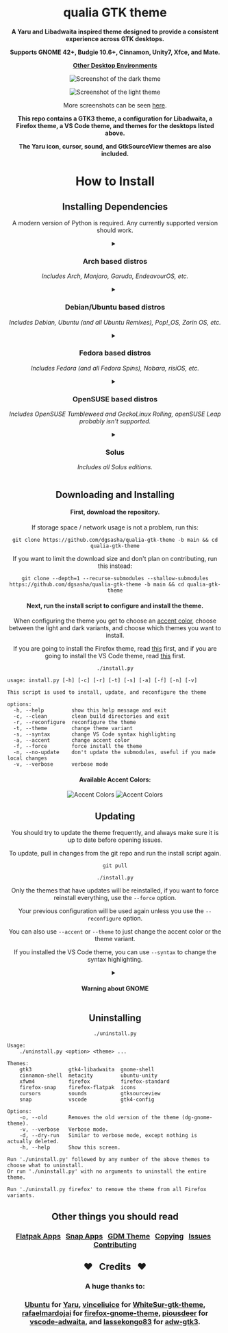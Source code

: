 <div align="center">

# qualia GTK theme
**A Yaru and Libadwaita inspired theme designed to provide a consistent experience across GTK desktops.**

**Supports GNOME 42+, Budgie 10.6+, Cinnamon, Unity7, Xfce, and Mate.**

**[Other Desktop Environments](https://github.com/dgsasha/qualia-gtk-theme/wiki/Other-Desktop-Environments)**

![Screenshot of the dark theme](.github/images/dark.png)

![Screenshot of the light theme](.github/images/light.png)

More screenshots can be seen [here](https://github.com/dgsasha/qualia-gtk-theme/wiki/Screenshots).

**This repo contains a GTK3 theme, a configuration for Libadwaita, a Firefox theme, a VS Code theme, and themes for the desktops listed above.**
  
**The Yaru icon, cursor, sound, and GtkSourceView themes are also included.**

# How to Install

## Installing Dependencies

A modern version of Python is required. Any currently supported version should work.

<details>
<summary>

### Arch based distros
*Includes Arch, Manjaro, Garuda, EndeavourOS, etc.*

</summary>

```
sudo pacman -S sassc git ninja meson rsync
```

**If using GNOME, also run this and then log out and log back in:**

```
sudo pacman -S gnome-shell-extensions
```

</details>

<details>
<summary>

### Debian/Ubuntu based distros
*Includes Debian, Ubuntu (and all Ubuntu Remixes), Pop!_OS, Zorin OS, etc.*

</summary>

<details>
<summary>

#### Debian base >= 'bookworm' or Ubuntu base >= 22.04
*Also includes [bullseye-backports](https://backports.debian.org/Instructions/) and Debian branches like sid/testing.*

</summary>

```
sudo apt-get install sassc git ninja-build meson
```

**If using GNOME, also run this and then log out and log back in:**

```
sudo apt-get install gnome-shell-extensions
```

</details>

<details>
<summary>

#### Debian base <= 'bullseye' or Ubuntu base <= 20.04
*Includes some Ubuntu based distros like Zorin OS.*

*The GNOME Shell theme will not work on distros this old.*

</summary>

```
sudo apt-get install sassc git python3-pip
```
```
sudo pip install meson ninja
```
**If using GNOME, also run this and then log out and log back in:**
```
sudo apt-get install gnome-shell-extensions
```

</details>

</details>

<details>
<summary>

### Fedora based distros
*Includes Fedora (and all Fedora Spins), Nobara, risiOS, etc.*

</summary>

```
sudo dnf install sassc git ninja-build meson
```

**If using GNOME, also run this and then log out and log back in:**

```
sudo dnf install gnome-shell-extension-user-theme
```

</details>

<details>
<summary>

### OpenSUSE based distros
*Includes OpenSUSE Tumbleweed and GeckoLinux Rolling, openSUSE Leap probably isn't supported.*

</summary>

```
sudo zypper install sassc git ninja meson
```

**If using GNOME, also run this and then log out and log back in:**

```
sudo zypper install gnome-shell-extension-user-theme
```

</details>

<details>
<summary>

### Solus
*Includes all Solus editions.*

</summary>

```
sudo eopkg install sassc git ninja meson rsync gnome-shell-extensions
```

**If using GNOME, also run this and then log out and log back in:**

```
sudo eopkg install gnome-shell-extensions
```

</details>

## Downloading and Installing

#### First, download the repository.

If storage space / network usage is not a problem, run this:
```
git clone https://github.com/dgsasha/qualia-gtk-theme -b main && cd qualia-gtk-theme
```
If you want to limit the download size and don't plan on contributing, run this instead:
```
git clone --depth=1 --recurse-submodules --shallow-submodules https://github.com/dgsasha/qualia-gtk-theme -b main && cd qualia-gtk-theme
```

#### Next, run the install script to configure and install the theme.

When configuring the theme you get to choose an [accent color](#available-accent-colors), choose between the light and dark variants, and choose which themes you want to install.

If you are going to install the Firefox theme, read [this](https://github.com/dgsasha/qualia-gtk-theme/wiki/Firefox-Theme) first, and if you are going to install the VS Code theme, read [this](https://github.com/dgsasha/qualia-gtk-theme/wiki/VS-Code-Theme) first.

```
./install.py
```

</div>

```
usage: install.py [-h] [-c] [-r] [-t] [-s] [-a] [-f] [-n] [-v]

This script is used to install, update, and reconfigure the theme

options:
  -h, --help         show this help message and exit
  -c, --clean        clean build directories and exit
  -r, --reconfigure  reconfigure the theme
  -t, --theme        change theme variant
  -s, --syntax       change VS Code syntax highlighting
  -a, --accent       change accent color
  -f, --force        force install the theme
  -n, --no-update    don't update the submodules, useful if you made local changes
  -v, --verbose      verbose mode
```

<div align="center">

#### Available Accent Colors:
![Accent Colors](.github/images/accents-dark.svg#gh-dark-mode-only)
![Accent Colors](.github/images/accents-light.svg#gh-light-mode-only)

## Updating

You should try to update the theme frequently, and always make sure it is up to date before opening issues.

To update, pull in changes from the git repo and run the install script again.

```
git pull
```
```
./install.py
```

Only the themes that have updates will be reinstalled, if you want to force reinstall everything, use the `--force` option.

Your previous configuration will be used again unless you use the `--reconfigure` option.

You can also use `--accent` or `--theme` to just change the accent color or the theme variant.

If you installed the VS Code theme, you can use `--syntax` to change the syntax highlighting.

<details>
<summary>

#### Warning about GNOME

</summary>

The GNOME Shell often changes a lot between major releases. For this reason you will always need to run `./install.py` after updating GNOME to make sure the latest version of the theme is installed. You should probably do this for other desktops as well, just in case there are changes.

You should also probably avoid using alpha builds of GNOME because I might not have the theme updated to support them yet.

</details>

## Uninstalling
```
./uninstall.py
```

</div>

```
Usage:
    ./uninstall.py <option> <theme> ...

Themes:
    gtk3            gtk4-libadwaita  gnome-shell
    cinnamon-shell  metacity         ubuntu-unity
    xfwm4           firefox          firefox-standard
    firefox-snap    firefox-flatpak  icons
    cursors         sounds           gtksourceview
    snap            vscode           gtk4-config

Options:
    -o, --old       Removes the old version of the theme (dg-gnome-theme).
    -v, --verbose   Verbose mode.
    -d, --dry-run   Similar to verbose mode, except nothing is actually deleted.
    -h, --help      Show this screen.

Run './uninstall.py' followed by any number of the above themes to choose what to uninstall.
Or run './uninstall.py' with no arguments to uninstall the entire theme.

Run './uninstall.py firefox' to remove the theme from all Firefox variants.
```

<div align="center">

## Other things you should read

### [Flatpak Apps](https://github.com/dgsasha/qualia-gtk-theme/wiki/Flatpak-Apps) &nbsp; [Snap Apps](https://github.com/dgsasha/qualia-gtk-theme/wiki/Snap-Apps) &nbsp; [GDM Theme](https://github.com/dgsasha/qualia-gtk-theme/wiki/GDM-Theme) &nbsp; [Copying](https://github.com/dgsasha/qualia-gtk-theme/wiki/Copying) &nbsp; [Issues](https://github.com/dgsasha/qualia-gtk-theme/wiki/Issues) &nbsp; [Contributing](https://github.com/dgsasha/qualia-gtk-theme/wiki/Contributing)

## :heart: &nbsp; Credits &nbsp; :heart:
### A huge thanks to:
### [Ubuntu](https://ubuntu.com/) for [Yaru](https://github.com/ubuntu/yaru), [vinceliuice](https://github.com/vinceliuice) for [WhiteSur-gtk-theme](https://github.com/vinceliuice/WhiteSur-gtk-theme), [rafaelmardojai](https://github.com/rafaelmardojai) for [firefox-gnome-theme](https://github.com/rafaelmardojai/firefox-gnome-theme), [piousdeer](https://github.com/piousdeer) for [vscode-adwaita](https://github.com/piousdeer/vscode-adwaita), and [lassekongo83](https://github.com/lassekongo83) for [adw-gtk3](https://github.com/lassekongo83/adw-gtk3).

</div>